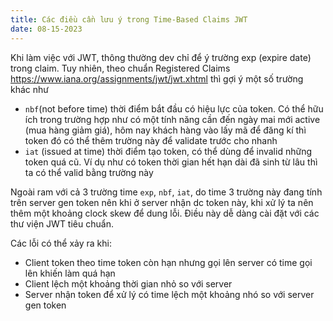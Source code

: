 ```yaml
---
title: Các điều cần lưu ý trong Time-Based Claims JWT 
date: 08-15-2023
---
```

Khi làm việc với JWT, thông thường dev chỉ để ý trường exp (expire date) trong claim. Tuy nhiên, theo chuẩn Registered Claims https://www.iana.org/assignments/jwt/jwt.xhtml thì gợi ý một số trường khác như
- ```nbf```(not before time) thời điểm bắt đầu có hiệu lực của token. Có thể hữu ích trong trường hợp như có một tính năng cần đến ngày mai mới active (mua hàng giảm giá), hôm nay khách hàng vào lấy mã để đăng kí thì token đó có thể thêm trường này để validate trước cho nhanh
- ```iat``` (issued at time) thời điểm tạo token, có thể dùng để invalid những token quá cũ. Ví dụ như có token thời gian hết hạn dài đã sinh từ lâu thì ta có thể valid bằng trường này

Ngoài ram với cả 3 trường time ```exp```, ```nbf```, ```iat```, do time 3 trường này đang tính trên server gen token nên khi ở server nhận dc token này, khi xử lý ta nên thêm một khoảng clock skew để dung lỗi. Điều này dễ dàng cài đặt với các thư viện JWT tiêu chuẩn.

Các lỗi có thể xảy ra khi:
- Client token theo time token còn hạn nhưng gọi lên server có time gọi lên khiến làm quá hạn
- Client lệch một khoảng thời gian nhỏ so với server
- Server nhận token để xử lý có time lệch một khoảng nhó so với server gen token
